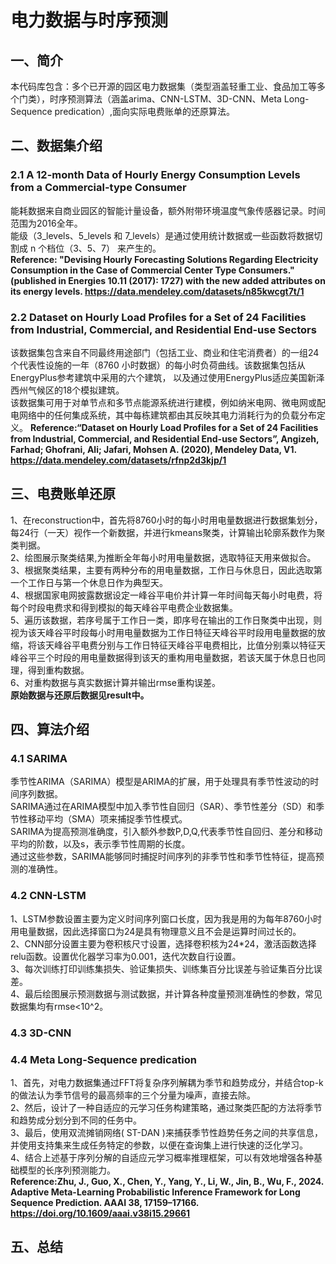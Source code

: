 # 电力数据与时序预测
## 一、简介
本代码库包含：多个已开源的园区电力数据集（类型涵盖轻重工业、食品加工等多个门类），时序预测算法（涵盖arima、CNN-LSTM、3D-CNN、Meta Long-Sequence predication）,面向实际电费账单的还原算法。
## 二、数据集介绍
### 2.1 A 12-month Data of Hourly Energy Consumption Levels from a Commercial-type Consumer ###
能耗数据来自商业园区的智能计量设备，额外附带环境温度气象传感器记录。时间范围为2016全年。  
能级（3_levels、5_levels 和 7_levels）是通过使用统计数据或一些函数将数据切割成 n 个档位（3、5、7） 来产生的。  
**Reference: "Devising Hourly Forecasting Solutions Regarding Electricity Consumption in the Case of Commercial Center Type Consumers." 
(published in Energies 10.11 (2017): 1727) with the new added attributes on its energy levels. https://data.mendeley.com/datasets/n85kwcgt7t/1**


### 2.2 Dataset on Hourly Load Profiles for a Set of 24 Facilities from Industrial, Commercial, and Residential End-use Sectors ###
该数据集包含来自不同最终用途部门（包括工业、商业和住宅消费者）的一组24个代表性设施的一年（8760 小时数据）的每小时负荷曲线。该数据集包括从EnergyPlus参考建筑中采用的六个建筑，
以及通过使用EnergyPlus适应美国新泽西州气候区的18个模拟建筑。  
该数据集可用于对单节点和多节点能源系统进行建模，例如纳米电网、微电网或配电网络中的任何集成系统，其中每栋建筑都由其反映其电力消耗行为的负载分布定义。
**Reference:“Dataset on Hourly Load Profiles for a Set of 24 Facilities from Industrial, Commercial,
and Residential End-use Sectors”, Angizeh, Farhad; Ghofrani, Ali; Jafari, Mohsen A. (2020), Mendeley Data, V1. https://data.mendeley.com/datasets/rfnp2d3kjp/1**


## 三、电费账单还原
1、在reconstruction中，首先将8760小时的每小时用电量数据进行数据集划分，每24行（一天）视作一个新数据，并进行kmeans聚类，计算输出轮廓系数作为聚类判据。  
2、绘图展示聚类结果,为推断全年每小时用电量数据，选取特征天用来做拟合。  
3、根据聚类结果，主要有两种分布的用电量数据，工作日与休息日，因此选取第一个工作日与第一个休息日作为典型天。  
4、根据国家电网披露数据设定一峰谷平电价并计算一年时间每天每小时电费，将每个时段电费求和得到模拟的每天峰谷平电费企业数据集。  
5、遍历该数据，若序号属于工作日一类，即序号在输出的工作日聚类中出现，则视为该天峰谷平时段每小时用电量数据为工作日特征天峰谷平时段用电量数据的放缩，将该天峰谷平电费分别与工作日特征天峰谷平电费相比，比值分别乘以特征天峰谷平三个时段的用电量数据得到该天的重构用电量数据，若该天属于休息日也同理，得到重构数据。  
6、对重构数据与真实数据计算并输出rmse重构误差。  
**原始数据与还原后数据见result中。**

## 四、算法介绍
### 4.1 SARIMA ###
季节性ARIMA（SARIMA）模型是ARIMA的扩展，用于处理具有季节性波动的时间序列数据。  
SARIMA通过在ARIMA模型中加入季节性自回归（SAR）、季节性差分（SD）和季节性移动平均（SMA）项来捕捉季节性模式。  
SARIMA为提高预测准确度，引入额外参数P,D,Q,代表季节性自回归、差分和移动平均的阶数，以及s，表示季节性周期的长度。  
通过这些参数，SARIMA能够同时捕捉时间序列的非季节性和季节性特征，提高预测的准确性。
### 4.2 CNN-LSTM ###
1、LSTM参数设置主要为定义时间序列窗口长度，因为我是用的为每年8760小时用电量数据，因此选择窗口为24是具有物理意义且不会是运算时间过长的。  
2、CNN部分设置主要为卷积核尺寸设置，选择卷积核为24*24，激活函数选择relu函数。设置优化器学习率为0.001，迭代次数自行设置。  
3、每次训练打印训练集损失、验证集损失、训练集百分比误差与验证集百分比误差。  
4、最后绘图展示预测数据与测试数据，并计算各种度量预测准确性的参数，常见数据集均有rmse<10^2。
### 4.3 3D-CNN ###
### 4.4 Meta Long-Sequence predication ###
1、首先，对电力数据集通过FFT将复杂序列解耦为季节和趋势成分，并结合top-k的做法认为季节信号的最高频率的三个分量为噪声，直接去除。  
2、然后，设计了一种自适应的元学习任务构建策略，通过聚类匹配的方法将季节和趋势成分划分到不同的任务中。  
3、最后，使用双流摊销网络( ST-DAN )来捕获季节性趋势任务之间的共享信息，并使用支持集来生成任务特定的参数，以便在查询集上进行快速的泛化学习。  
4、结合上述基于序列分解的自适应元学习概率推理框架，可以有效地增强各种基础模型的长序列预测能力。  
**Reference:Zhu, J., Guo, X., Chen, Y., Yang, Y., Li, W., Jin, B., Wu, F., 2024. Adaptive Meta-Learning Probabilistic Inference Framework for Long Sequence Prediction. AAAI 38, 17159–17166. https://doi.org/10.1609/aaai.v38i15.29661**
## 五、总结
